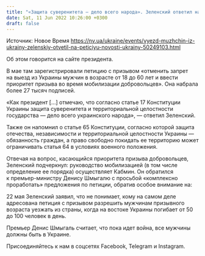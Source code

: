 ```yaml
---
title: "«Защита суверенитета — дело всего народа». Зеленский ответил на петицию об отмене запрета на выезд мужчин из Украины"
date: Sat, 11 Jun 2022 10:26:00 +0300
draft: false
---
```

Источник: Новое Время https://nv.ua/ukraine/events/vyezd-muzhchin-iz-ukrainy-zelenskiy-otvetil-na-peticiyu-novosti-ukrainy-50249103.html


Об этом говорится на сайте президента.

В мае там зарегистрировали петицию с призывом «отменить запрет на выезд из Украины мужчин в возрасте от 18 до 60 лет и ввести приоритет призыва во время мобилизации добровольцев». Она набрала более 27 тысяч подписей.

«Как президент […] отмечаю, что согласно статье 17 Конституции Украины защита суверенитета и территориальной целостности государства — дело всего украинского народа», — ответил Зеленский.

Также он напомнил о статье 65 Конституции, согласно которой защита отечества, независимости и территориальной целостности Украины — обязанность граждан, а право свободно покидать ее территорию может ограничивать статья 64 в условиях военного положения.

Отвечая на вопрос, касающийся приоритета призыва добровольцев, Зеленский подчеркнул: руководство мобилизацией (в том числе определение ее порядка) осуществляет Кабмин. Он обратился к премьер-министру Денису Шмыгалю с просьбой «комплексно проработать» предложения по петиции, обратив особое внимание на:

22 мая Зеленский заявил, что не понимает, кому на самом деле адресована петиция с призывом разрешить мужчинам призывного возраста уезжать из страны, когда на востоке Украины погибает от 50 до 100 человек в день.

Премьер Денис Шмыгаль считает, что пока идет война, все мужчины должны быть в Украине.

Присоединяйтесь к нам в соцсетях Facebook, Telegram и Instagram.
